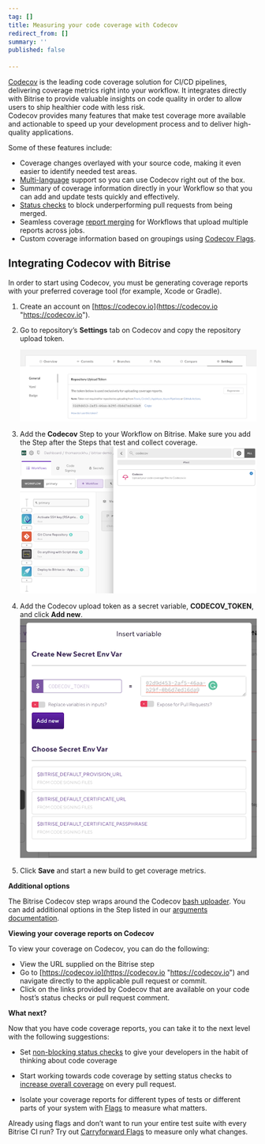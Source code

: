 ```yaml
---
tag: []
title: Measuring your code coverage with Codecov
redirect_from: []
summary: ''
published: false

---
```

[Codecov]() is the leading code coverage solution for CI/CD pipelines, delivering coverage metrics right into your workflow. It integrates directly with Bitrise to provide valuable insights on code quality in order to allow users to ship healthier code with less risk.  
Codecov provides many features that make test coverage more available and actionable to speed up your development process and to deliver high-quality applications.

Some of these features include:

* Coverage changes overlayed with your source code, making it even easier to identify needed test areas.
* [Multi-language](https://about.codecov.io/product/features/#multi-lang-multi-ci-cd) support so you can use Codecov right out of the box.
* Summary of coverage information directly in your Workflow so that you can add and update tests quickly and effectively.
* [Status checks](https://codecov.local/product/features/#status-checks) to block underperforming pull requests from being merged.
* Seamless coverage [report merging](https://codecov.local/product/features/#report-merging) for Workflows that upload multiple reports across jobs.
* Custom coverage information based on groupings using [Codecov Flags](https://docs.codecov.io/docs/flags).

## Integrating Codecov with Bitrise

In order to start using Codecov, you must be generating coverage reports with your preferred coverage tool (for example, Xcode or Gradle).

1. Create an account on [https://codecov.io](https://codecov.io "https://codecov.io").
2. Go to repository’s **Settings** tab on Codecov and copy the repository upload token.

   ![](/img/pic1.png)
3. Add the **Codecov** Step to your Workflow on Bitrise. Make sure you add the Step after the Steps that test and collect coverage.![](/img/pic2.png)
4. Add the Codecov upload token as a secret variable, **CODECOV_TOKEN**, and click **Add new**.
	![](/img/pic3.png)
5. Click **Save** and start a new build to get coverage metrics.

**Additional options**

The Bitrise Codecov step wraps around the Codecov [bash uploader](https://docs.codecov.io/docs/about-the-codecov-bash-uploader). You can add additional options in the Step listed in our [arguments documentation](https://docs.codecov.io/docs/about-the-codecov-bash-uploader#arguments).

**Viewing your coverage reports on Codecov**

To view your coverage on Codecov, you can do the following:

* View the URL supplied on the Bitrise step
* Go to [https://codecov.io](https://codecov.io "https://codecov.io") and navigate directly to the applicable pull request or commit.
* Click on the links provided by Codecov that are available on your code host’s status checks or pull request comment.

**What next?**

Now that you have code coverage reports, you can take it to the next level with the following suggestions:

* Set [non-blocking status checks](https://docs.codecov.io/docs/common-recipe-list#set-non-blocking-status-checks) to give your developers in the habit of thinking about code coverage


* Start working towards code coverage by setting status checks to[ increase overall coverage](https://docs.codecov.io/docs/common-recipe-list#increase-overall-coverage-on-each-pull-request) on every pull request.


* Isolate your coverage reports for different types of tests or different parts of your system with [Flags](https://docs.codecov.io/docs/flags) to measure what matters.

Already using flags and don’t want to run your entire test suite with every Bitrise CI run? Try out [Carryforward Flags](https://docs.codecov.io/docs/carryforward-flags) to measure only what changes.